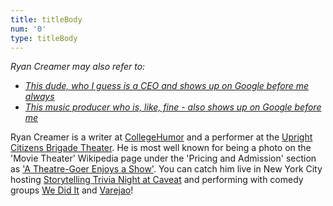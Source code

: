 ```yaml
---
title: titleBody
num: '0'
type: titleBody
---
```

_Ryan Creamer may also refer to:_

* [_This dude, who I guess is a CEO and shows up on Google before me always_](http://spower.com/bios/bio-ryan_creamer.php)
* [_This music producer who is, like, fine - also shows up on Google before me_](http://www.spiritmusicgroup.com/Clients/Library/Ryan-Creamer)

Ryan Creamer is a writer at [CollegeHumor](http://www.collegehumor.com/user/6926917) and a performer at the [Upright Citizens Brigade Theater](http://ucbcomedy.com/user/39457). He is most well known for being a photo on the 'Movie Theater'  Wikipedia page under the 'Pricing and Admission' section as ['A Theatre-Goer Enjoys a Show'](https://en.wikipedia.org/wiki/Movie_theater#Pricing_and_admission). You can catch him live in New York City hosting [Storytelling Trivia Night at Caveat](https://www.youtube.com/user/wediditsketch) and performing with comedy groups [We Did It](https://www.youtube.com/user/wediditsketch) and [Varejao](https://www.varejaocomedy.com/)!
